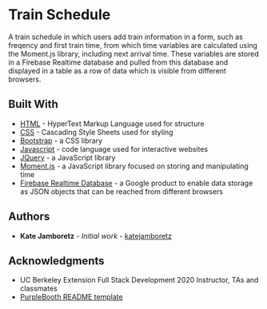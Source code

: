# Train Schedule

A train schedule in which users add train information in a form, such as freqency and first train time, from which time variables are calculated using the Moment.js library, including next arrival time. These variables are stored in a Firebase Realtime database and pulled from this database and displayed in a table as a row of data which is visible from different browsers.

## Built With

- [HTML](https://developer.mozilla.org/en-US/docs/Web/HTML) - HyperText Markup Language used for structure
- [CSS](https://developer.mozilla.org/en-US/docs/Web/CSS) - Cascading Style Sheets used for styling
- [Bootstrap](https://getbootstrap.com) - a CSS library
- [Javascript](https://www.javascript.com) - code language used for interactive websites
- [JQuery](https://jquery.com) - a JavaScript library
- [Moment.js](https://momentjs.com) - a JavaScript library focused on storing and manipulating time
- [Firebase Realtime Database](https://firebase.google.com/products/realtime-database) - a Google product to enable data storage as JSON objects that can be reached from different browsers

## Authors

- **Kate Jamboretz** - _Initial work_ - [katejamboretz](https://github.com/katejamboretz)

## Acknowledgments

- UC Berkeley Extension Full Stack Development 2020 Instructor, TAs and classmates
- [PurpleBooth README template](https://gist.github.com/PurpleBooth/109311bb0361f32d87a2)
